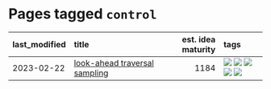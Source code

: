 # Pages tagged `control`

|last_modified|title|est. idea maturity|tags
|:---|:---|---:|:---|
|2023-02-22|[look-ahead traversal sampling](../look-ahead-traversal-sampling.md)|1184|[![](https://img.shields.io/badge/tag-MCMC-77a0)](../tags/MCMC.md) [![](https://img.shields.io/badge/tag-animation-834fc2)](../tags/animation.md) [![](https://img.shields.io/badge/tag-control-5d9a82)](../tags/control.md) [![](https://img.shields.io/badge/tag-experimental-4bcfd8)](../tags/experimental.md) [![](https://img.shields.io/badge/tag-image_generation-aa21fc)](../tags/image_generation.md)|